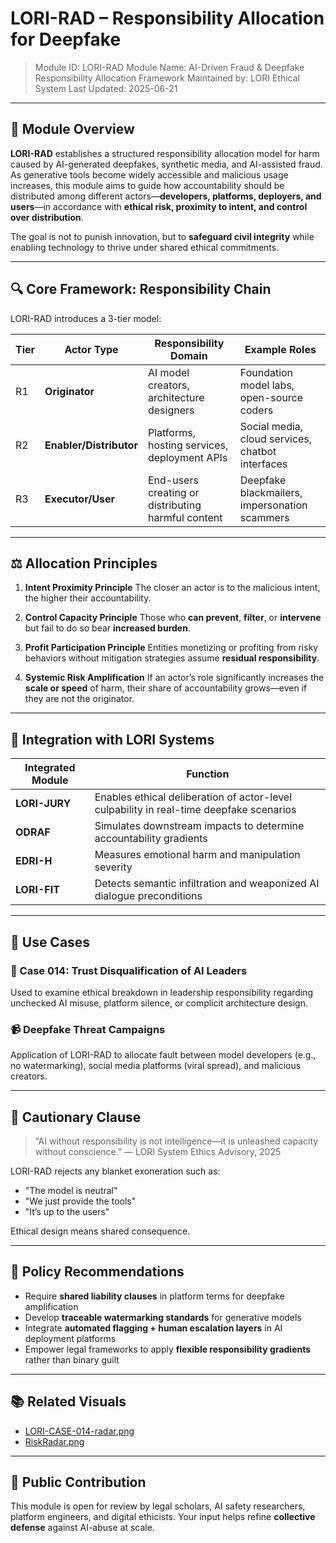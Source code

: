# LORI-RAD – Responsibility Allocation for Deepfake
> Module ID: LORI-RAD
> Module Name: AI-Driven Fraud & Deepfake Responsibility Allocation Framework
> Maintained by: LORI Ethical System
> Last Updated: 2025-06-21

---

## 🧭 Module Overview

**LORI-RAD** establishes a structured responsibility allocation model for harm caused by AI-generated deepfakes, synthetic media, and AI-assisted fraud. As generative tools become widely accessible and malicious usage increases, this module aims to guide how accountability should be distributed among different actors—**developers, platforms, deployers, and users**—in accordance with **ethical risk, proximity to intent, and control over distribution**.

The goal is not to punish innovation, but to **safeguard civil integrity** while enabling technology to thrive under shared ethical commitments.

---

## 🔍 Core Framework: Responsibility Chain

LORI-RAD introduces a 3-tier model:

| Tier | Actor Type | Responsibility Domain | Example Roles |
|------|---------------------------|----------------------------------------------|---------------|
| R1 | **Originator** | AI model creators, architecture designers | Foundation model labs, open-source coders |
| R2 | **Enabler/Distributor** | Platforms, hosting services, deployment APIs | Social media, cloud services, chatbot interfaces |
| R3 | **Executor/User** | End-users creating or distributing harmful content | Deepfake blackmailers, impersonation scammers |

---

## ⚖️ Allocation Principles

1. **Intent Proximity Principle**
The closer an actor is to the malicious intent, the higher their accountability.

2. **Control Capacity Principle**
Those who **can prevent**, **filter**, or **intervene** but fail to do so bear **increased burden**.

3. **Profit Participation Principle**
Entities monetizing or profiting from risky behaviors without mitigation strategies assume **residual responsibility**.

4. **Systemic Risk Amplification**
If an actor’s role significantly increases the **scale or speed** of harm, their share of accountability grows—even if they are not the originator.

---

## 🧩 Integration with LORI Systems

| Integrated Module | Function |
|-----------------------|----------|
| **LORI-JURY** | Enables ethical deliberation of actor-level culpability in real-time deepfake scenarios |
| **ODRAF** | Simulates downstream impacts to determine accountability gradients |
| **EDRI-H** | Measures emotional harm and manipulation severity |
| **LORI-FIT** | Detects semantic infiltration and weaponized AI dialogue preconditions |

---

## 📎 Use Cases

### 🧪 Case 014: Trust Disqualification of AI Leaders
Used to examine ethical breakdown in leadership responsibility regarding unchecked AI misuse, platform silence, or complicit architecture design.

### 📹 Deepfake Threat Campaigns
Application of LORI-RAD to allocate fault between model developers (e.g., no watermarking), social media platforms (viral spread), and malicious creators.

---

## 🛑 Cautionary Clause

> “AI without responsibility is not intelligence—it is unleashed capacity without conscience.”
> — LORI System Ethics Advisory, 2025

LORI-RAD rejects any blanket exoneration such as:
- "The model is neutral"
- "We just provide the tools"
- "It’s up to the users"

Ethical design means shared consequence.

---

## 📘 Policy Recommendations

- Require **shared liability clauses** in platform terms for deepfake amplification
- Develop **traceable watermarking standards** for generative models
- Integrate **automated flagging + human escalation layers** in AI deployment platforms
- Empower legal frameworks to apply **flexible responsibility gradients** rather than binary guilt

---

## 📚 Related Visuals

- [LORI-CASE-014-radar.png](../assets/images/LORI-CASE-014-radar.png)
- [RiskRadar.png](../assets/images/RiskRadar.png)

---

## 🔄 Public Contribution

This module is open for review by legal scholars, AI safety researchers, platform engineers, and digital ethicists.
Your input helps refine **collective defense** against AI-abuse at scale.
